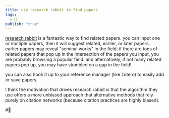 ```yaml
---
title: use research rabbit to find papers
tags:
  - 🐛
publish: "true"
---
```

[research rabbit](https://researchrabbitapp.com/home) is a fantastic way to find related papers. you can input one or multiple papers, then it will suggest related, earlier, or later papers. earlier papers may reveal "seminal works" in the field. if there are tons of related papers that pop up in the intersection of the papers you input, you are probably browsing a popular field. and alternatively, if not many related papers pop up, you may have stumbled on a gap in the field!

you can also hook it up to your reference manager (like zotero) to easily add or save papers.

I think the motivation that drives research rabbit is that the algorithm they use offers a more unbiased approach that alternative methods that rely purely on citation networks (because citation practices are highly biased). 

#🐛  
